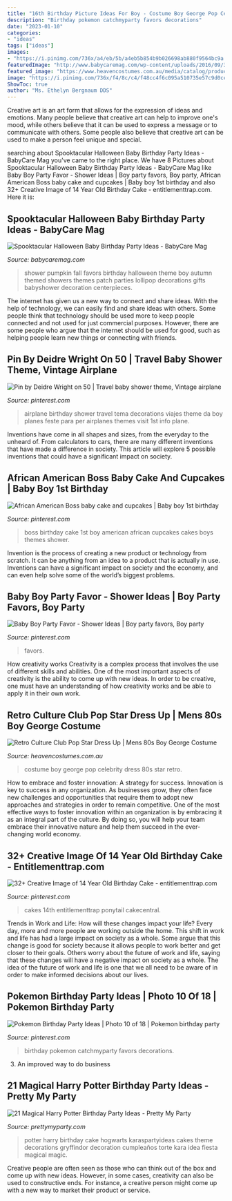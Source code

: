 ```yaml
---
title: "16th Birthday Picture Ideas For Boy - Costume Boy George Pop Celebrity Dress 80s Star Retro"
description: "Birthday pokemon catchmyparty favors decorations"
date: "2023-01-10"
categories:
- "ideas"
tags: ["ideas"]
images:
- "https://i.pinimg.com/736x/a4/eb/5b/a4eb5b854b9b026698ab880f9564bc9a.jpg"
featuredImage: "http://www.babycaremag.com/wp-content/uploads/2016/09/35f169f4e4fb11a070a2831bca53336d.jpg"
featured_image: "https://www.heavencostumes.com.au/media/catalog/product/cache/87e1f69bc93e13dd75c69321dae7010a/c/u/cut-kar-2003-1980-s-pop-star-men-s-boy-george-fancy-dress-costume-1200.jpg"
image: "https://i.pinimg.com/736x/f4/8c/c4/f48cc4f6c095a510735e57c9d0ce71a2.jpg"
ShowToc: true
author: "Ms. Ethelyn Bergnaum DDS"
---
```



Creative art is an art form that allows for the expression of ideas and emotions. Many people believe that creative art can help to improve one's mood, while others believe that it can be used to express a message or to communicate with others. Some people also believe that creative art can be used to make a person feel unique and special.

	

		
searching about Spooktacular Halloween Baby Birthday Party Ideas - BabyCare Mag you've came to the right place. We have 8 Pictures about Spooktacular Halloween Baby Birthday Party Ideas - BabyCare Mag like Baby Boy Party Favor - Shower Ideas | Boy party favors, Boy party, African American Boss baby cake and cupcakes | Baby boy 1st birthday and also 32+ Creative Image of 14 Year Old Birthday Cake - entitlementtrap.com. Here it is:
		
    
## Spooktacular Halloween Baby Birthday Party Ideas - BabyCare Mag

<img loading=lazy src="http://www.babycaremag.com/wp-content/uploads/2016/09/35f169f4e4fb11a070a2831bca53336d.jpg" onerror="this.onerror=null;this.src='https://tse3.mm.bing.net/th?id=OIP.Ee0PM7b-y5rgHRl6bONDbQHaKX&amp;pid=15.1';" alt="Spooktacular Halloween Baby Birthday Party Ideas - BabyCare Mag">

_Source: babycaremag.com_

>shower pumpkin fall favors birthday halloween theme boy autumn themed showers themes patch parties lollipop decorations gifts babyshower decoration centerpieces. 

	

The internet has given us a new way to connect and share ideas. With the help of technology, we can easily find and share ideas with others. Some people think that technology should be used more to keep people connected and not used for just commercial purposes. However, there are some people who argue that the internet should be used for good, such as helping people learn new things or connecting with friends.

    
## Pin By Deidre Wright On 50 | Travel Baby Shower Theme, Vintage Airplane

<img loading=lazy src="https://i.pinimg.com/736x/3a/f4/25/3af4257155e0461d06c13980e02b1b89.jpg" onerror="this.onerror=null;this.src='https://tse3.mm.bing.net/th?id=OIP.dv9s4mRZTxeVzka9qxdvUAHaJ3&amp;pid=15.1';" alt="Pin by Deidre Wright on 50 | Travel baby shower theme, Vintage airplane">

_Source: pinterest.com_

>airplane birthday shower travel tema decorations viajes theme da boy planes feste para per airplanes themes visit 1st info plane. 

	

Inventions have come in all shapes and sizes, from the everyday to the unheard of. From calculators to cars, there are many different inventions that have made a difference in society. This article will explore 5 possible inventions that could have a significant impact on society.

    
## African American Boss Baby Cake And Cupcakes | Baby Boy 1st Birthday

<img loading=lazy src="https://i.pinimg.com/736x/b9/c1/6a/b9c16af2f9132f860f8164e1b359837a.jpg" onerror="this.onerror=null;this.src='https://tse2.mm.bing.net/th?id=OIP.ArGiUbSahxTVgRlrodvo-AHaNK&amp;pid=15.1';" alt="African American Boss baby cake and cupcakes | Baby boy 1st birthday">

_Source: pinterest.com_

>boss birthday cake 1st boy american african cupcakes cakes boys themes shower. 

	

Invention is the process of creating a new product or technology from scratch. It can be anything from an idea to a product that is actually in use. Inventions can have a significant impact on society and the economy, and can even help solve some of the world’s biggest problems.

    
## Baby Boy Party Favor - Shower Ideas | Boy Party Favors, Boy Party

<img loading=lazy src="https://i.pinimg.com/736x/a4/eb/5b/a4eb5b854b9b026698ab880f9564bc9a.jpg" onerror="this.onerror=null;this.src='https://tse4.mm.bing.net/th?id=OIP.EFedNFjawyKiX08VdE365wHaJ3&amp;pid=15.1';" alt="Baby Boy Party Favor - Shower Ideas | Boy party favors, Boy party">

_Source: pinterest.com_

>favors. 

	

How creativity works
Creativity is a complex process that involves the use of different skills and abilities. One of the most important aspects of creativity is the ability to come up with new ideas. In order to be creative, one must have an understanding of how creativity works and be able to apply it in their own work.

    
## Retro Culture Club Pop Star Dress Up | Mens 80s Boy George Costume

<img loading=lazy src="https://www.heavencostumes.com.au/media/catalog/product/cache/87e1f69bc93e13dd75c69321dae7010a/c/u/cut-kar-2003-1980-s-pop-star-men-s-boy-george-fancy-dress-costume-1200.jpg" onerror="this.onerror=null;this.src='https://tse1.mm.bing.net/th?id=OIP.-Yj-BgRSVLDFhx5FRF1TLwHaJ4&amp;pid=15.1';" alt="Retro Culture Club Pop Star Dress Up | Mens 80s Boy George Costume">

_Source: heavencostumes.com.au_

>costume boy george pop celebrity dress 80s star retro. 

	

How to embrace and foster innovation: A strategy for success.
Innovation is key to success in any organization. As businesses grow, they often face new challenges and opportunities that require them to adopt new approaches and strategies in order to remain competitive. One of the most effective ways to foster innovation within an organization is by embracing it as an integral part of the culture. By doing so, you will help your team embrace their innovative nature and help them succeed in the ever-changing world economy.

    
## 32+ Creative Image Of 14 Year Old Birthday Cake - Entitlementtrap.com

<img loading=lazy src="https://i.pinimg.com/736x/f4/8c/c4/f48cc4f6c095a510735e57c9d0ce71a2.jpg" onerror="this.onerror=null;this.src='https://tse3.mm.bing.net/th?id=OIP.NsjKmGkn54isf0yiJRlr4gHaJ3&amp;pid=15.1';" alt="32+ Creative Image of 14 Year Old Birthday Cake - entitlementtrap.com">

_Source: pinterest.com_

>cakes 14th entitlementtrap ponytail cakecentral. 

	

Trends in Work and Life: How will these changes impact your life?
Every day, more and more people are working outside the home. This shift in work and life has had a large impact on society as a whole. Some argue that this change is good for society because it allows people to work better and get closer to their goals. Others worry about the future of work and life, saying that these changes will have a negative impact on society as a whole. The idea of the future of work and life is one that we all need to be aware of in order to make informed decisions about our lives.

    
## Pokemon Birthday Party Ideas | Photo 10 Of 18 | Pokemon Birthday Party

<img loading=lazy src="https://i.pinimg.com/736x/7f/9f/e5/7f9fe51af75895b90b1b94b30d695976--birthday-party-favors-th-birthday.jpg" onerror="this.onerror=null;this.src='https://tse1.mm.bing.net/th?id=OIP.q0g4491Hxm2eNEUpjtfeNQHaKX&amp;pid=15.1';" alt="Pokemon Birthday Party Ideas | Photo 10 of 18 | Pokemon birthday party">

_Source: pinterest.com_

>birthday pokemon catchmyparty favors decorations. 

	

3. An improved way to do business

    
## 21 Magical Harry Potter Birthday Party Ideas - Pretty My Party

<img loading=lazy src="https://www.prettymyparty.com/wp-content/uploads/2017/07/harry-potter-birthday-cake-e1500691012615.jpg" onerror="this.onerror=null;this.src='https://tse2.mm.bing.net/th?id=OIP.qj0zmbtx7daxmAVyMjfIOQHaLH&amp;pid=15.1';" alt="21 Magical Harry Potter Birthday Party Ideas - Pretty My Party">

_Source: prettymyparty.com_

>potter harry birthday cake hogwarts karaspartyideas cakes theme decorations gryffindor decoration cumpleaños torte kara idea fiesta magical magic. 

	

Creative people are often seen as those who can think out of the box and come up with new ideas. However, in some cases, creativity can also be used to constructive ends. For instance, a creative person might come up with a new way to market their product or service.

